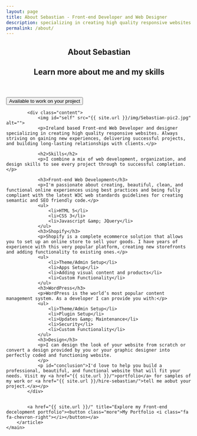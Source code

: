 ```yaml
---
layout: page
title: About Sebastian - Front-end Developer and Web Designer
description: specializing in creating high quality responsive websites with a mobile first approach. HTML5, CSS3, Javascript, CMS, Shopify.
permalink: /about/
---
```


<main id="pages">
        <article>
            <header class="intro">
                <h1>About Sebastian</h1>
                <h2>Learn more about me and my skills</h2>
            </header>
            <a href="{{ site.url }}/hire-sebastian/" title="Enquire about hiring me for your project"><button class="more">Available to work on your project <i class="fa fa-chevron-right"></i></button></a>
         
           
            <div class="content">
                <img id="self" src="{{ site.url }}/img/Sebastian-pic2.jpg" alt="">
                <p>Ireland based Front-end Web Developer and designer specializing in creating high quality responsive websites. Always striving on gaining new experiences, delivering successful projects, and building long-lasting relationships with clients.</p>

                <h2>Skills</h2>
                <p>I combine a mix of web development, organization, and design skills to see every project through to successful completion.</p>

                <h3>Front-end Web Development</h3>
                <p>I'm passionate about creating, beautiful, clean, and functional online experiences using best practices and being fully compliant with the latest W3C web standards guidelines for creating semantic and SEO friendly code.</p>
                <ul>
                    <li>HTML 5</li>
                    <li>CSS 3</li>
                    <li>Javascript &amp; JQuery</li>
                </ul>
                <h3>Shopify</h3>
                <p>Shopify is a complete ecommerce solution that allows you to set up an online store to sell your goods. I have years of experience with this very popular platform, creating new storefronts and adding functionality to existing ones.</p>
                <ul>
                    <li>Theme/Admin Setup</li>
                    <li>Apps Setup</li>
                    <li>Adding visual content and products</li>
                    <li>Custom Functionality</li>
                </ul>
                <h3>WordPress</h3>
                <p>WordPress is the world’s most popular content management system. As a developer I can provide you with:</p>
                <ul>
                    <li>Theme/Admin Setup</li>
                    <li>Plugin Setup</li>
                    <li>Updates &amp; Maintenance</li>
                    <li>Security</li>
                    <li>Custom Functionality</li>
                </ul>
                <h3>Design</h3>
                <p>I can design the look of your website from scratch or convert a design provided by you or your graphic designer into perfectly coded and functioning website.
                </p>
                <p id="conclusion">I'd love to help you build a professional, beautiful, and functional website that will fit your needs. Visit my <a href="{{ site.url }}/">portfolio</a> for samples of my work or <a href="{{ site.url }}/hire-sebastian/">tell me aobut your project.</a></p>
            </div>
            
            
            <a href="{{ site.url }}/" title="Explore my Front-end decelopment portfolio"><button class="more">My Portfolio <i class="fa fa-chevron-right"></i></button></a>
        </article>
    </main>
    